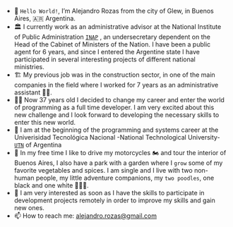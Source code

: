 - 👋 `Hello World!`, I’m Alejandro Rozas from the city of Glew, in Buenos Aires, 🇦🇷 Argentina.
- 🏛️ I currently work as an administrative advisor at the National Institute of Public Administration [`INAP`](https://capacitacion.inap.gob.ar/) , an undersecretary dependent on the Head of the Cabinet of      Ministers of the Nation. I have been a public agent for 6 years, and since I entered the Argentine state I have participated in several interesting projects of different national ministries.
- 🏗️ My previous job was in the construction sector, in one of the main companies in the field where I worked for 7 years as an administrative assistant 👨‍💼.
- 🧔‍♂️ Now 37 years old I decided to change my career and enter the world of programming as a full time developer. I am very excited about this new challenge and I look forward to developing the necessary skills to enter this new world.
- 🌱 I am at the beginning of the programming and systems career at the Univerisidad Tecnológica Nacional -National Technological University-[`UTN`](http://www.sistemas-utnfra.com.ar/#/home) of Argentina
- 🌅 In my free time I like to drive my motorcycles 🏍️ and tour the interior of Buenos Aires, I also have a park with a garden where I `grow` some of my favorite vegetables and spices. I am single and I live with two non-human people, my little adventure companions, my `two poodles`, one black and one white 🐺🐻‍❄️.
- 👀 I am very interested as soon as I have the skills to participate in development projects remotely in order to improve my skills and gain new ones.
- 📫 How to reach me:
                      alejandro.rozas@gmail.com

<!---
arozas/arozas is a ✨ special ✨ repository because its `README.md` (this file) appears on your GitHub profile.
You can click the Preview link to take a look at your changes.
--->
